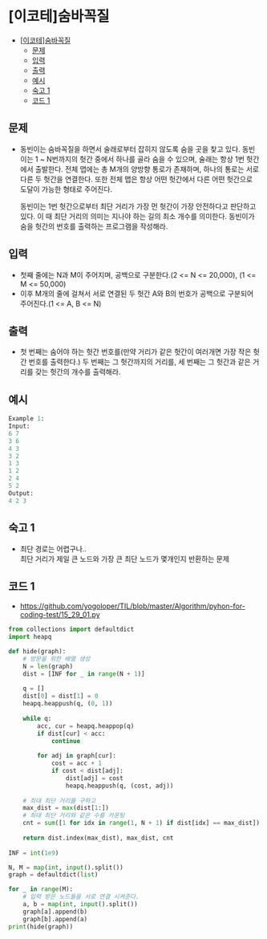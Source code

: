 # [이코테]숨바꼭질

<!-- TOC -->

- [[이코테]숨바꼭질](#%EC%9D%B4%EC%BD%94%ED%85%8C%EC%88%A8%EB%B0%94%EA%BC%AD%EC%A7%88)
  - [문제](#%EB%AC%B8%EC%A0%9C)
  - [입력](#%EC%9E%85%EB%A0%A5)
  - [출력](#%EC%B6%9C%EB%A0%A5)
  - [예시](#%EC%98%88%EC%8B%9C)
  - [숙고 1](#%EC%88%99%EA%B3%A0-1)
  - [코드 1](#%EC%BD%94%EB%93%9C-1)

<!-- /TOC -->

## 문제
- 동빈이는 숨바꼭질을 하면서 술래로부터 잡히지 않도록 숨을 곳을 찾고 있다. 동빈이는 1 ~ N번까지의 헛간 중에서 하나를 골라 숨을 수 있으며, 술래는 항상 1번 헛간에서 출발한다. 전체 맵에는 총 M개의 양방향 통로가 존재하며, 하나의 통로는 서로 다른 두 헛간을 연결한다. 또한 전체 맵은 항상 어떤 헛간에서 다른 어떤 헛간으로 도달이 가능한 형태로 주어진다.

  동빈이는 1번 헛간으로부터 최단 거리가 가장 먼 헛간이 가장 안전하다고 판단하고 있다. 이 때 최단 거리의 의미는 지나야 하는 길의 최소 개수를 의미한다. 동빈이가 숨을 헛간의 번호를 출력하는 프로그램을 작성해라.

## 입력
- 첫째 줄에는 N과 M이 주어지며, 공백으로 구분한다.(2 <= N <= 20,000), (1 <= M <= 50,000)
- 이후 M개의 줄에 걸쳐서 서로 연결된 두 헛간 A와 B의 번호가 공백으로 구분되어 주어진다.(1 <= A, B <= N)

## 출력
- 첫 번째는 숨어야 하는 헛간 번호를(만약 거리가 같은 헛간이 여러개면 가장 작은 헛간 번호를 출력한다.) 두 번째는 그 헛간까지의 거리를, 세 번째는 그 헛간과 같은 거리를 갖는 헛간의 개수를 출력해라.

## 예시
``` python
Example 1:
Input:
6 7
3 6
4 3
3 2
1 3
1 2
2 4
5 2
Output:
4 2 3
```
## 숙고 1
- 최단 경로는 어렵구나..  
  최단 거리가 제일 큰 노드와 가장 큰 최단 노드가 몇개인지 반환하는 문제

## 코드 1
- https://github.com/yogoloper/TIL/blob/master/Algorithm/pyhon-for-coding-test/15_29_01.py  
``` python
from collections import defaultdict
import heapq

def hide(graph): 
    # 방문을 위한 배열 생성
    N = len(graph)
    dist = [INF for _ in range(N + 1)] 
    
    q = []
    dist[0] = dist[1] = 0
    heapq.heappush(q, (0, 1))
    
    while q:
        acc, cur = heapq.heappop(q)
        if dist[cur] < acc:
            continue
          
        for adj in graph[cur]:
            cost = acc + 1
            if cost < dist[adj]:
                dist[adj] = cost
                heapq.heappush(q, (cost, adj))
    
    # 최대 최단 거리를 구하고
    max_dist = max(dist[1:])
    # 최대 최단 거리와 같은 수를 카운팅 
    cnt = sum([1 for idx in range(1, N + 1) if dist[idx] == max_dist])
    
    return dist.index(max_dist), max_dist, cnt
    
INF = int(1e9)

N, M = map(int, input().split())
graph = defaultdict(list)

for _ in range(M):
    # 입력 받은 노드들을 서로 연결 시켜준다.
    a, b = map(int, input().split())
    graph[a].append(b)
    graph[b].append(a)
print(hide(graph))
```